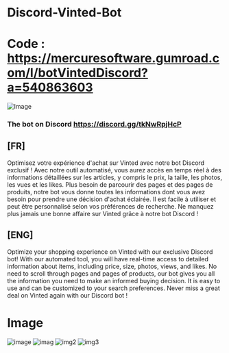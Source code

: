 # Discord-Vinted-Bot

# Code : https://mercuresoftware.gumroad.com/l/botVintedDiscord?a=540863603

![Image](https://public-files.gumroad.com/variants/uyvden3svfngm0rth6wbng4az6vz/b26ced27d824e640f058fe06b53971cdeb008a83405d104c79bd80c274dc780a)

### The bot on Discord https://discord.gg/tkNwRpjHcP 

## [FR]

Optimisez votre expérience d'achat sur Vinted avec notre bot Discord exclusif ! Avec notre outil automatisé, vous aurez accès en temps réel à des informations détaillées sur les articles, y compris le prix, la taille, les photos, les vues et les likes. Plus besoin de parcourir des pages et des pages de produits, notre bot vous donne toutes les informations dont vous avez besoin pour prendre une décision d'achat éclairée. Il est facile à utiliser et peut être personnalisé selon vos préférences de recherche. Ne manquez plus jamais une bonne affaire sur Vinted grâce à notre bot Discord !

## [ENG]

Optimize your shopping experience on Vinted with our exclusive Discord bot! With our automated tool, you will have real-time access to detailed information about items, including price, size, photos, views, and likes. No need to scroll through pages and pages of products, our bot gives you all the information you need to make an informed buying decision. It is easy to use and can be customized to your search preferences. Never miss a great deal on Vinted again with our Discord bot !

# Image 
![image](https://user-images.githubusercontent.com/61885397/212331527-ccf0a04f-2c3b-4fc6-8b92-9faa41ebf7e8.png)
![imag](https://public-files.gumroad.com/3youg8ae3bagkskwu2j5n4uy17az)
![img2](https://public-files.gumroad.com/0mmb0nrk1jh7ibx140gwcdnu23b6)
![img3]([https://public-files.gumroad.com/0mmb0nrk1jh7ibx140gwcdnu23b6](https://public-files.gumroad.com/pwkz7a2s0tv0h1rvtv1wf35wn3ej))
